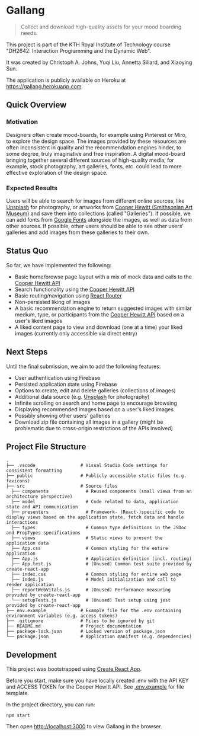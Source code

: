 # Gallang

> Collect and download high-quality assets for your mood boarding needs.

This project is part of the KTH Royal Institute of Technology course "DH2642: Interaction Programming and the Dynamic Web".

It was created by Christoph A. Johns, Yuqi Liu, Annetta Sillard, and Xiaoying Sun.

The application is publicly available on Heroku at <https://gallang.herokuapp.com>.

## Quick Overview

### Motivation

Designers often create mood-boards, for example using Pinterest or Miro, to explore the design space.
The images provided by these resources are often inconsistent in quality and the recommendation engines hinder, to some degree, truly imaginative and free inspiration.
A digital mood-board bringing together several different sources of high-quality media, for example, stock photography, art galleries, fonts, etc. could lead to more effective exploration of the design space.

### Expected Results

Users will be able to search for images from different online sources, like [Unsplash](https://unsplash.com/developers) for photography, or artworks from [Cooper Hewitt (Smithsonian Art Museum)](https://collection.cooperhewitt.org/api/) and save them into collections (called "Galleries").
If possible, we can add fonts from [Google Fonts](https://fonts.google.com) alongside the images, as well as data from other sources.
If possible, other users should be able to see other users' galleries and add images from these galleries to their own.

## Status Quo

So far, we have implemented the following:

-   Basic home/browse page layout with a mix of mock data and calls to the [Cooper Hewitt API](https://collection.cooperhewitt.org/api/)
-   Search functionality using the [Cooper Hewitt API](https://collection.cooperhewitt.org/api/)
-   Basic routing/navigation using [React Router](https://reactrouter.com/web/guides/quick-start)
-   Non-persisted liking of images
-   A basic recommendation engine to return suggested images with similar medium, type, or participants from the [Cooper Hewitt API](https://collection.cooperhewitt.org/api/) based on a user's liked images
-   A liked content page to view and download (one at a time) your liked images (currently only accessible via direct entry)

## Next Steps

Until the final submission, we aim to add the following features:

-   User authentication using Firebase
-   Persisted application state using Firebase
-   Options to create, edit and delete galleries (collections of images)
-   Additional data source (e.g. [Unsplash](https://unsplash.com/developers) for photography)
-   Infinite scrolling on search and home page to encourage browsing
-   Displaying recommended images based on a user's liked images
-   Possibly showing other users' galleries
-   Download zip file containing all images in a gallery (might be problematic due to cross-origin restrictions of the APIs involved)

## Project File Structure

```
.
├── .vscode                 # Visual Studio Code settings for consistent formatting
├── public                  # Publicly accessible static files (e.g. favicons)
├── src                     # Source files
  ├── components              # Reused components (small views from an architecture perspective)
  ├── model                   # Code related to data, application state and API communication
  ├── presenters              # Framework- (React-)specific code to display views based on the application state, fetch data and handle interactions
  ├── types                   # Common type definitions in the JSDoc and PropTypes specifications
  ├── views                   # Static views to present the application data
  ├── App.css                 # Common styling for the entire application
  ├── App.js                  # Application definition (incl. routing)
  ├── App.test.js             # (Unused) Common test suite provided by create-react-app
  ├── index.css               # Common styling for entire web page
  ├── index.js                # Model initialization and call to render application
  ├── reportWebVitals.js      # (Unused) Performance measuring provided by create-react-app
  └── setupTests.js           # (Unused) Test setup using jest provided by create-react-app
├── env.example             # Example file for the .env containing environment variables (e.g. access tokens)
├── .gitignore              # Files to be ignored by git
├── README.md               # Project documentation
├── package-lock.json       # Locked version of package.json
└── package.json            # Application manifest (e.g. dependencies)
```

## Development

This project was bootstrapped using [Create React App](https://github.com/facebook/create-react-app).

Before you start, make sure you have locally created .env with the API KEY and ACCESS TOKEN for the Cooper Hewitt API.
See [.env.example](https://gits-15.sys.kth.se/cajohns/gallang/blob/master/.env.example) for file template.

In the project directory, you can run:

```
npm start
```

Then open [http://localhost:3000](http://localhost:3000) to view Gallang in the browser.
